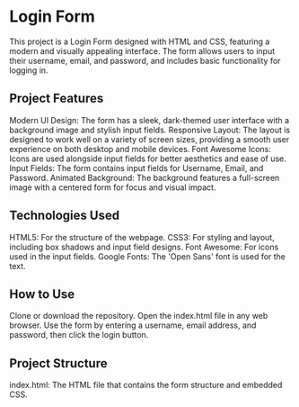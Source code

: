 # Login Form
This project is a Login Form designed with HTML and CSS, featuring a modern and visually appealing interface. The form allows users to input their username, email, and password, and includes basic functionality for logging in.

## Project Features
Modern UI Design: The form has a sleek, dark-themed user interface with a background image and stylish input fields.
Responsive Layout: The layout is designed to work well on a variety of screen sizes, providing a smooth user experience on both desktop and mobile devices.
Font Awesome Icons: Icons are used alongside input fields for better aesthetics and ease of use.
Input Fields: The form contains input fields for Username, Email, and Password.
Animated Background: The background features a full-screen image with a centered form for focus and visual impact.
## Technologies Used
HTML5: For the structure of the webpage.
CSS3: For styling and layout, including box shadows and input field designs.
Font Awesome: For icons used in the input fields.
Google Fonts: The 'Open Sans' font is used for the text.
## How to Use
Clone or download the repository.
Open the index.html file in any web browser.
Use the form by entering a username, email address, and password, then click the login button.
## Project Structure
index.html: The HTML file that contains the form structure and embedded CSS.
